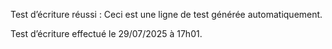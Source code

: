 Test d’écriture réussi : Ceci est une ligne de test générée automatiquement.

Test d’écriture effectué le 29/07/2025 à 17h01.
